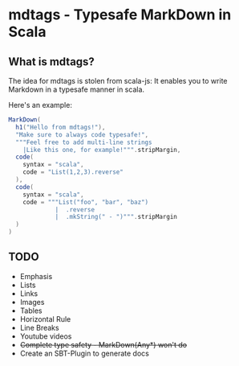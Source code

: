 # mdtags - Typesafe MarkDown in Scala

## What is mdtags?

The idea for mdtags is stolen from scala-js: It enables you to
write Markdown in a typesafe manner in scala.

Here's an example:

```scala
MarkDown(
  h1("Hello from mdtags!"),
  "Make sure to always code typesafe!",
  """Feel free to add multi-line strings
    |Like this one, for example!""".stripMargin,
  code(
    syntax = "scala",
    code = "List(1,2,3).reverse"
  ),
  code(
    syntax = "scala",
    code = """List("foo", "bar", "baz")
             |  .reverse
             |  .mkString(" - ")""".stripMargin
  )
)
```

## TODO

* Emphasis
* Lists
* Links
* Images
* Tables
* Horizontal Rule
* Line Breaks
* Youtube videos
* ~~Complete type safety - MarkDown(Any*) won't do~~
* Create an SBT-Plugin to generate docs